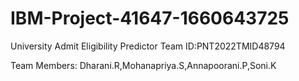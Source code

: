 # IBM-Project-41647-1660643725
University Admit Eligibility Predictor
Team ID:PNT2022TMID48794

Team Members: Dharani.R,Mohanapriya.S,Annapoorani.P,Soni.K





